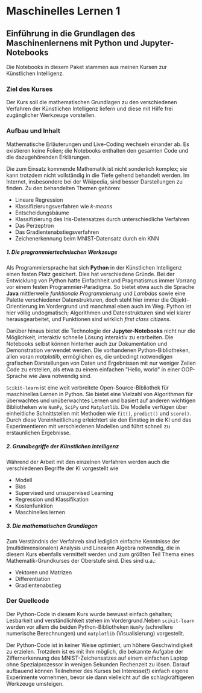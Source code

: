 # Maschinelles Lernen 1

## Einführung in die Grundlagen des Maschinenlernens mit Python und Jupyter-Notebooks

Die Notebooks in diesem Paket stammen aus meinen Kursen zur Künstlichen Intelligenz.


### Ziel des Kurses

Der Kurs soll die mathematischen Grundlagen zu den verschiedenen Verfahren der Künstlichen Intelligenz liefern und diese mit Hilfe frei zugänglicher Werkzeuge vorstellen.


### Aufbau und Inhalt

Mathematische Erläuterungen und Live-Coding wechseln einander ab. Es existieren keine Folien; 
die Notebooks enthalten den gesamten Code und die dazugehörenden Erklärungen.

Die zum Einsatz kommende Mathematik ist nicht sonderlich komplex; sie kann trotzdem nicht vollständig in die Tiefe 
gehend behandelt werden. Im Internet, insbesondere bei der Wikipedia, sind besser Darstellungen zu finden.
Zu den behandelten Themen gehören:

* Lineare Regression
* Klassifizierungsverfahren wie _k-means_
* Entscheidungsbäume
* Klassifizierung des Iris-Datensatzes durch unterschiedliche Verfahren
* Das Perzeptron 
* Das Gradientenabstiegsverfahren
* Zeichenerkennung beim MNIST-Datensatz durch ein KNN

##### 1. Die programmiertechnischen Werkzeuge 

Als Programmiersprache hat sich __Python__ in der Künstlichen Intelligenz einen festen Platz gesichert. 
Dies hat verschiedene Gründe. Bei der Entwicklung von Python hatte Einfachheit und Pragmatismus immer 
Vorrang vor einem festen Programmier-Paradigma. So bietet etwa auch die Sprache __Java__ mittlerweile
_funktionale Programmierung_ und _Lambdas_ sowie eine Palette verschiedener Datenstrukturen,
doch steht hier immer die Objekt-Orientierung im Vordergrund und manchmal eben auch im Weg.
Python ist hier völlig undogmatisch; Algorithmen und Datenstrukturen sind viel klarer herausgearbeitet,
und Funktionen sind wirklich _first class citizens_.

Darüber hinaus bietet die Technologie der __Jupyter-Notebooks__ nicht nur die Möglichkeit,
interaktiv schnelle Lösung interaktiv  zu erarbeiten. Die Notebooks selbst können hinterher
auch zur Dokumentation und Demonstration verwendet werden. Die vorhandenen Python-Bibliotheken,
allen voran _matplotlib_, ermöglichen es, die unbedingt notwendigen grafischen Darstellungen von
Daten und Ergebnissen mit nur weniger Zeilen Code zu erstellen, als etwa zu einem einfachen
"Hello, world" in einer OOP-Sprache wie Java notwendig sind.

`Scikit-learn` ist eine weit verbreitete Open-Source-Bibliothek für maschinelles Lernen in Python.
Sie bietet eine Vielzahl von Algorithmen für überwachtes und unüberwachtes Lernen und basiert auf
anderen wichtigen Bibliotheken wie `NumPy`, `SciPy` und `Matplotlib`. Die Modelle verfügen über einheitliche
Schnittstellen mit Methoden wie `fit()`, `predict()` und `score()`. Durch diese Vereinheitlichung erleichtert
sie den Einstieg in die KI und das Experimentieren mit verschiedenen Modellen und führt schnell zu erstaunlichen Ergebnisse.


##### 2. Grundbegriffe der Künstlichen Intelligenz 

Während der Arbeit mit den einzelnen Verfahren werden auch die verschiedenen Begriffe der KI vorgestellt wie

* Modell
* Bias
* Supervised und unsupervised Learning
* Regression und Klassifikation
* Kostenfunktion
* Maschinelles lernen


##### 3. Die mathematischen Grundlagen

Zum Verständnis der Verfahreb sind lediglich einfache Kenntnisse der (multidimensionalen) Analysis und Linearen Algebra notwendig, die in diesem Kurs ebenfalls vermittelt werden und zum größten Teil Thema eines Mathematik-Grundkurses der Oberstufe sind. Dies sind u.a.:

* Vektoren und Matrizen
* Differentiation
* Gradientenabstieg


### Der Quellcode

Der Python-Code in diesem Kurs wurde bewusst einfach gehalten; Lesbarkeit und verständlichkeit 
stehen im Vordergrund.Neben `scikit-learn` werden vor allem die beiden Python-Bibliotheken `NumPy`
(schnellere numerische Berechnungen) und `matplotlib` (Visualisierung) vorgestellt. 

Der Python-Code ist in keiner Weise optimiert, um höhere Geschwindigkeit zu erzielen. 
Trotzdem ist es mit ihm möglich, die bekannte Aufgabe der Ziffernerkennung des MNIST-Zeichensatzes auf einem 
einfachen Laptop ohne Spezialprozessor in wenigen Sekunden Rechenzeit zu lösen. 
Darauf aufbauend können Teilnehmer des Kurses bei Interesse(!) einfach eigene Experimente vornehmen, 
bevor sie dann vielleicht auf die schlagkräftigeren Werkzeuge umsteigen.


